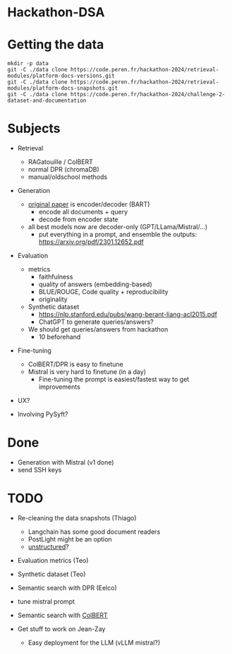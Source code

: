 # Hackathon-DSA

# Getting the data
```
mkdir -p data
git -C ./data clone https://code.peren.fr/hackathon-2024/retrieval-modules/platform-docs-versions.git
git -C ./data clone https://code.peren.fr/hackathon-2024/retrieval-modules/platform-docs-snapshots.git
git -C ./data clone https://code.peren.fr/hackathon-2024/challenge-2-dataset-and-documentation
```

# Subjects

- Retrieval
    - RAGatouille / ColBERT
    - normal DPR (chromaDB)
    - manual/oldschool methods
- Generation
    - [original paper](https://proceedings.neurips.cc/paper/2020/file/6b493230205f780e1bc26945df7481e5-Paper.pdf) is encoder/decoder (BART)
        - encode all documents + query
        - decode from encoder state 
    - all best models now are decoder-only (GPT/LLama/Mistral/...)
        - put everything in a prompt, and ensemble the outputs: https://arxiv.org/pdf/2301.12652.pdf
- Evaluation
    - metrics
        - faithfulness
        - quality of answers (embedding-based)
        - BLUE/ROUGE, Code quality + reproducibility
        - originality
    - Synthetic dataset
        - https://nlp.stanford.edu/pubs/wang-berant-liang-acl2015.pdf
        - ChatGPT to generate queries/answers?
    - We should get queries/answers from hackathon
        - 10 beforehand 
- Fine-tuning
    - ColBERT/DPR is easy to finetune
    - Mistral is very hard to finetune (in a day)
        - Fine-tuning the prompt is easiest/fastest way to get improvements
     
- UX?
- Involving PySyft?

# Done
- Generation with Mistral (v1 done)
- send SSH keys

# TODO
- Re-cleaning the data snapshots (Thiago)
    - Langchain has some good document readers
    - PostLight might be an option
    - [unstructured](https://unstructured-io.github.io/unstructured/)?
- Evaluation metrics (Teo)
- Synthetic dataset (Teo)
- Semantic search  with DPR (Eelco)

- tune mistral prompt
- Semantic search with [ColBERT](https://github.com/bclavie/RAGatouille)
- Get stuff to work on Jean-Zay
    - Easy deployment for the LLM (vLLM mistral?) 
